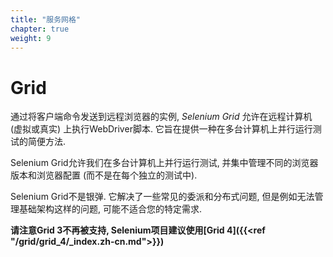 ```yaml
---
title: "服务网格"
chapter: true
weight: 9
---
```


# Grid

通过将客户端命令发送到远程浏览器的实例,
_Selenium Grid_ 允许在远程计算机 (虚拟或真实) 上执行WebDriver脚本.
它旨在提供一种在多台计算机上并行运行测试的简便方法.

Selenium Grid允许我们在多台计算机上并行运行测试,
并集中管理不同的浏览器版本和浏览器配置
(而不是在每个独立的测试中).

Selenium Grid不是银弹.
它解决了一些常见的委派和分布式问题,
但是例如无法管理基础架构这样的问题,
可能不适合您的特定需求.

**请注意Grid 3不再被支持, Selenium项目建议使用[Grid 4]({{<ref "/grid/grid_4/_index.zh-cn.md">}})**
